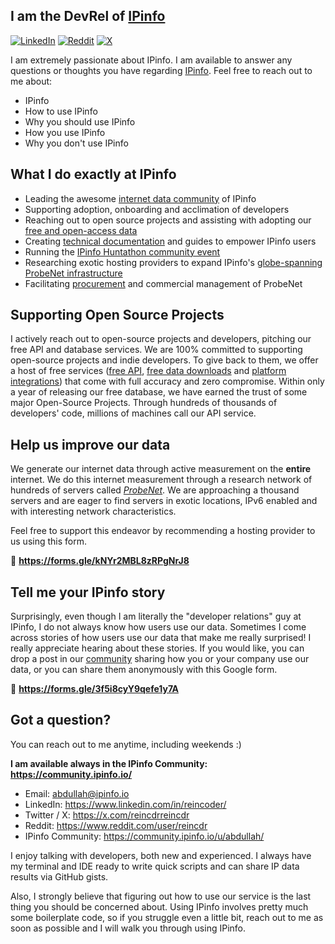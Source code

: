 I am the DevRel of [IPinfo](https://ipinfo.io/)
---

[![LinkedIn](https://img.shields.io/badge/LinkedIn-%230077B5.svg?logo=linkedin&logoColor=white)](https://linkedin.com/in/reincoder) [![Reddit](https://img.shields.io/badge/Reddit-%23FF4500.svg?logo=Reddit&logoColor=white)](https://reddit.com/user/reincdr) [![X](https://img.shields.io/badge/X-black.svg?logo=X&logoColor=white)](https://x.com/reincdr) 

I am extremely passionate about IPinfo. I am available to answer any questions or thoughts you have regarding [IPinfo](https://ipinfo.io/). Feel free to reach out to me about:

- IPinfo
- How to use IPinfo
- Why you should use IPinfo
- How you use IPinfo
- Why you don't use IPinfo

## What I do exactly at IPinfo

- Leading the awesome [internet data community](https://community.ipinfo.io/) of IPinfo
- Supporting adoption, onboarding and acclimation of developers
- Reaching out to open source projects and assisting with adopting our [free and open-access data](https://ipinfo.io/products/free-ip-database)
- Creating [technical documentation](https://ipinfo.io/developers) and guides to empower IPinfo users
- Running the [IPinfo Huntathon community event](https://ipinfo.io/hunts/halloween-hunt-2023)
- Researching exotic hosting providers to expand IPinfo's [globe-spanning ProbeNet infrastructure](https://ipinfo.io/blog/probe-network-how-we-make-sure-our-data-is-accurate/)
- Facilitating [procurement](https://forms.gle/kNYr2MBL8zRPgNrJ8) and commercial management of ProbeNet

## Supporting Open Source Projects

I actively reach out to open-source projects and developers, pitching our free API and database services. We are 100% committed to supporting open-source projects and indie developers. To give back to them, we offer a host of free services ([free API](https://ipinfo.io/signup), [free data downloads](https://ipinfo.io/products/free-ip-database) and [platform integrations](https://ipinfo.io/integrations)) that come with full accuracy and zero compromise. Within only a year of releasing our free database, we have earned the trust of some major Open-Source Projects. Through hundreds of thousands of developers' code, millions of machines call our API service.

## Help us improve our data

We generate our internet data through active measurement on the **entire** internet. We do this internet measurement through a research network of hundreds of servers called [_ProbeNet_](https://ipinfo.io/blog/probe-network-how-we-make-sure-our-data-is-accurate/). We are approaching a thousand servers and are eager to find servers in exotic locations, IPv6 enabled and with interesting network characteristics.

Feel free to support this endeavor by recommending a hosting provider to us using this form.

🔗 **https://forms.gle/kNYr2MBL8zRPgNrJ8**

## Tell me your IPinfo story

Surprisingly, even though I am literally the "developer relations" guy at IPinfo, I do not always know how users use our data. Sometimes I come across stories of how users use our data that make me really surprised! I really appreciate hearing about these stories. If you would like, you can drop a post in our [community](https://community.ipinfo.io/) sharing how you or your company use our data, or you can share them anonymously with this Google form.

🔗 **https://forms.gle/3f5i8cyY9qefe1y7A**

## Got a question?

You can reach out to me anytime, including weekends :)

**I am available always in the IPinfo Community: https://community.ipinfo.io/**

- Email: abdullah@ipinfo.io
- LinkedIn: https://www.linkedin.com/in/reincoder/
- Twitter / X: https://x.com/reincdrreincdr
- Reddit: https://www.reddit.com/user/reincdr
- IPinfo Community: https://community.ipinfo.io/u/abdullah/

I enjoy talking with developers, both new and experienced. I always have my terminal and IDE ready to write quick scripts and can share IP data results via GitHub gists.

Also, I strongly believe that figuring out how to use our service is the last thing you should be concerned about. Using IPinfo involves pretty much some boilerplate code, so if you struggle even a little bit, reach out to me as soon as possible and I will walk you through using IPinfo.
